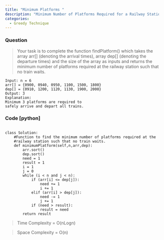 ```yaml
---
title: "Minimum Platforms "
description: "Minimum Number of Platforms Required for a Railway Station"
categories:
  - Greedy Technique
---
```


### Question

> Your task is to complete the function findPlatform() which takes the array arr[] (denoting the arrival times), array dep[] 
(denoting the departure times) and the size of the array as inputs and returns the minimum number of platforms required at the railway station such that no train waits.

```
Input: n = 6 
arr[] = {0900, 0940, 0950, 1100, 1500, 1800}
dep[] = {0910, 1200, 1120, 1130, 1900, 2000}
Output: 3
Explanation: 
Minimum 3 platforms are required to 
safely arrive and depart all trains.
```

### Code [python]

```python3

class Solution:    
    #Function to find the minimum number of platforms required at the
    #railway station such that no train waits.
    def minimumPlatform(self,n,arr,dep):
        arr.sort()
        dep.sort()
        need = 1
        result = 1
        i = 1
        j = 0
        while (i < n and j < n):
            if (arr[i] <= dep[j]):
                need += 1
                i += 1
            elif (arr[i] > dep[j]):
                need -= 1
                j += 1
            if (need > result):
                result = need
        return result

```

> Time Complexity = O(nLogn)

> Space Complexity = O(n)
